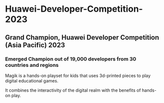 # Huawei-Developer-Competition-2023
## Grand Champion, Huawei Developer Competition (Asia Pacific) 2023
### Emerged Champion out of 19,000 developers from 30 countries and regions

Magik is a hands-on playset for kids that uses 3d-printed pieces to play digital educational games.

It combines the interactivity of the digital realm with the benefits of hands-on play.
